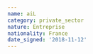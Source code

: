 ```yaml
---
name: aiL
category: private_sector
nature: Entreprise
nationality: France
date_signed: '2018-11-12'
---
```

    